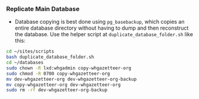 ### Replicate Main Database

- Database copying is best done using `pg_basebackup`, which copies an entire database directory without having to dump and then reconstruct the database. Use the helper script at `duplicate_database_folder.sh` like this:

```sh
cd ~/sites/scripts
bash duplicate_database_folder.sh
cd ~/databases
sudo chown -R lxd:whgadmin copy-whgazetteer-org
sudo chmod -R 0700 copy-whgazetteer-org
mv dev-whgazetteer-org dev-whgazetteer-org-backup
mv copy-whgazetteer-org dev-whgazetteer-org
sudo rm -rf dev-whgazetteer-org-backup
```
